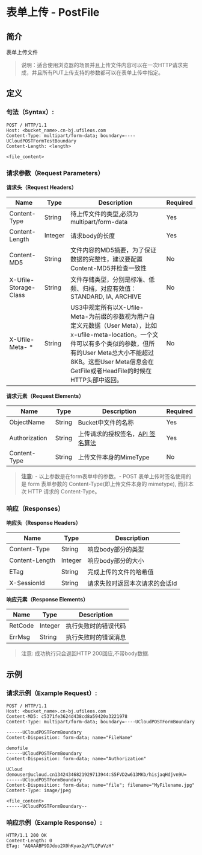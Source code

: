 # 表单上传 - PostFile 

## 简介

表单上传文件

> 说明：适合使用浏览器的场景并且上传文件内容可以在一次HTTP请求完成，并且所有PUT上传支持的参数都可以在表单上传中指定。

## 定义

### 句法（Syntax）:

```
POST / HTTP/1.1
Host: <bucket_name>.cn-bj.ufileos.com
Content-Type: multipart/form-data; boundary=----UCloudPOSTFormTestBoundary
Content-Length: <length>

<file_content>
```

### 请求参数（Request Parameters）

**请求头（Request Headers）**

| Name            | Type     | Description                                 |Required  |
|---|---|---|---|
| Content-Type    | String   | 待上传文件的类型,必须为multipart/form-data               | Yes       |
| Content-Length  | Integer  | 请求body的长度                                     | Yes       |
| Content-MD5     | String   | 文件内容的MD5摘要，为了保证数据的完整性，建议要配置Content-MD5并检查一致性  | No        |
| X-Ufile-Storage-Class   | String   | 文件存储类型，分别是标准、低频、归档，对应有效值：STANDARD, IA, ARCHIVE                            | No        |
| X-Ufile-Meta- *   | String   | US3中规定所有以X-Ufile-Meta-为前缀的参数视为用户自定义元数据（User Meta），比如x-ufile-meta-location。一个文件可以有多个类似的参数，但所有的User Meta总大小不能超过8KB。这些User Meta信息会在GetFile或者HeadFile的时候在HTTP头部中返回。   | No        |

**请求元素（Request Elements）**

|Name         |Type  |Description    |Required|
|---|---|---|---|
|ObjectName     |String|Bucket中文件的名称   |Yes     |
|Authorization|String|上传请求的授权签名，[API 签名算法](https://docs.ucloud.cn/ufile/api/authorization?id=%e6%96%87%e4%bb%b6%e7%ae%a1%e7%90%86%e7%ad%be%e5%90%8d%e7%ae%97%e6%b3%95)       |Yes     |
|Content-Type |String|上传文件本身的MimeType|No      |

> **注意:** - 以上参数是在form表单中的参数。- POST 表单上传时签名使用的是 form 表单参数的 Content-Type(即上传文件本身的 mimetype), 而非本次 HTTP 请求的 Content-Type。
   

### 响应（Responses）

**响应头（Response Headers）**

|Name          |Type   |Description     |
|---|---|---|
|Content-Type  |String |响应body部分的类型     |
|Content-Length|Integer|响应body部分的大小     |
|ETag          |String |完成上传的文件的哈希值     |
|X-SessionId   |String |请求失败时返回本次请求的会话Id|

**响应元素（Response Elements）**

|Name   |Type   |Description|
|---|---|---|
|RetCode|Integer|执行失败时的错误代码 |
|ErrMsg |String |执行失败时的错误消息 |

> 注意: 成功执行只会返回HTTP 200回应,不带body数据.

## 示例

### 请求示例（Example Request）:

```
POST / HTTP/1.1
Host: <bucket_name>.cn-bj.ufileos.com
Content-MD5: c5371fe3624d438cd8a59420a3221978
Content-Type: multipart/form-data; boundary=----UCloudPOSTFormBoundary

------UCloudPOSTFormBoundary
Content-Disposition: form-data; name="FileName"

demofile
------UCloudPOSTFormBoundary
Content-Disposition: form-data; name="Authorization"

UCloud demouser@ucloud.cn13424346821929713944:S5FVD2w613MKb/hisjaqHdjvn9U=
------UCloudPOSTFormBoundary
Content-Disposition: form-data; name="file"; filename="MyFilename.jpg"
Content-Type: image/jpeg

<file_content>
------UCloudPOSTFormBoundary--
```
### 响应示例（Example Response）:

```
HTTP/1.1 200 OK
Content-Length: 0
ETag: "AQAAABP9DJdoo2X0hKyax2pVTLQPaVzH"
```



